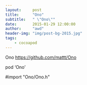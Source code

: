 ```yaml
---
layout:     post
title:      "Ono"
subtitle:   " \"Ono\""
date:       2015-01-29 12:00:00
author:     "awd"
header-img: "img/post-bg-2015.jpg"
tags:
    - cocoapod
---
```

Ono
https://github.com/mattt/Ono

pod ‘Ono’

#import "Ono/Ono.h"